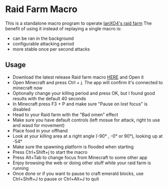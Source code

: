 # Raid Farm Macro 

This is a standalone macro program to operate [IanXO4's raid farm](https://www.youtube.com/watch?v=hVHFIfZAL54)
The benefit of using it instead of replaying a single macro is:
* can be ran in the background
* configurable attacking period
* more stable once per second attacks

## Usage

* Download the latest release Raid farm macro [HERE](https://github.com/KartulUdus/RaidFarmMacro/releases/) and Open it
* Open Minecraft and press Ctrl + j. The app will confirm it's connected to minecraft now
* Optionally change your killing period and press OK, but I found good results with the default 40 seconds
* In Minecraft press F3 + P and make sure "Pause on lost focus" is disabled
* Head to your Raid farm with the "Bad omen" effect 
* Make sure you have default controls (left mosue for attack, right to use and wasd for movement)
* Place food in your offhand 
* Look at your killing area at a right angle (-90° , -0° or 90°), looking up at -54°
* Make sure the spawning platform is flooded when starting
* Press Ctrl+Shift+j to start the macro
* Press Alt+Tab to change focus from Minecraft to some other app
* Enjoy browsing the web or doing other stuff while your raid farm is running
* Once done or if you want to pause to craft emerald blocks, use Ctrl+Shift+J to pause or Ctrl+Alt+J to quit
